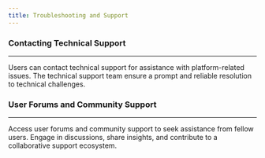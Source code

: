 ```yaml
---
title: Troubleshooting and Support
---
```



### Contacting Technical Support

---

Users can contact technical support for assistance with platform-related issues. The technical support team ensure a prompt and reliable resolution to technical challenges.

### User Forums and Community Support

---

Access user forums and community support to seek assistance from fellow users. Engage in discussions, share insights, and contribute to a collaborative support ecosystem.
